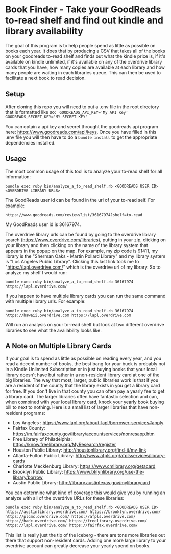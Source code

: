 # Book Finder - Take your GoodReads to-read shelf and find out kindle and library availability
The goal of this program is to help people spend as little as possible on books each year.  It does that by producing a CSV that takes all of the books on your goodreads to-read shelf and finds out what the kindle price is, if it's available on kindle unlimited, if it's available on any of the overdrive library cards that you have, how many copies are available at each library and how many people are waiting in each libraries queue.  This can then be used to facilitate a next book to read decision.

## Setup
After cloning this repo you will need to put a .env file in the root directory that is formatted like so:
`
GOODREADS_API_KEY='My API Key'
GOODREADS_SECRET_KEY='MY SECRET KEY'`

You can optain a api key and secret throught the goodreads api program here: https://www.goodreads.com/api/keys.  Once you have filled in this .env file you will then have to do a 
`bundle install` 
to get the appropriate dependencies installed.

## Usage
The most common usage of this tool is to analyze your to-read shelf for all information:

`bundle exec ruby bin/analyze_a_to_read_shelf.rb <GOODREADS USER ID> <OVERDRIVE LIBRARY URLS>`

The GoodReads user id can be found in the url of your to-read self.  For example:

`https://www.goodreads.com/review/list/36167974?shelf=to-read`

My GoodReads user id is 36167974.  

The overdrive library urls can be found by going to the overdrive library search (https://www.overdrive.com/libraries), putting in your zip, clicking on your library and then clicking on the name of the library system that appears in the popup on the map.  For example, my zip code is 91411, my library is the "Sherman Oaks - Martin Pollard Library" and my library system is "Los Angeles Public Library".  Clicking this last link took me to "https://lapl.overdrive.com/" which is the overdrive url of my library.  So to analyze my shelf I would run:

`bundle exec ruby bin/analyze_a_to_read_shelf.rb 36167974 https://lapl.overdrive.com/`

If you happen to have multiple library cards you can run the same command with multiple library urls.  For example:

`bundle exec ruby bin/analyze_a_to_read_shelf.rb 36167974 https://hawaii.overdrive.com https://lapl.overdrive.com`

Will run an analysis on your to-read shelf but look at two different overdrive libraries to see what the availability looks like.


## A Note on Multiple Library Cards
If your goal is to spend as little as possible on reading every year, and you read a decent number of books, the best bang for your buck is probably not in a Kindle Unlimited Subscription or in just buying books that your local library doesn't have but rather in a non-resident library card at one of the big libraries.  The way that most, larger, public libraries work is that if you are a resident of the county that the library exists in you get a library card for free.  If you don't live in that county you can often pay a yearly fee to get a library card.  The larger libraries often have fantastic selection and can, when combined with your local library card, knock your yearly book buying bill to next to nothing.  Here is a small list of larger libraries that have non-resident programs:
* Los Angeles : https://www.lapl.org/about-lapl/borrower-services#apply
* Fairfax County: https://m.fairfaxcounty.gov/library/accountservices/nonresapp.htm
* Free Library of Philadelphia: https://know.freelibrary.org/MyResearch/register
* Houston Public Library: http://houstonlibrary.org/find-it/my-link
* Atlanta-Fulton Public Library: http://www.afpls.org/afplsservices/library-cards
* Charlotte Mecklenburg Library: https://www.cmlibrary.org/getacard
* Brooklyn Public Library: https://www.bklynlibrary.org/use-the-library/borrow
* Austin Public Library: http://library.austintexas.gov/mylibrarycard

You can determine what kind of coverage this would give you by running an analyze with all of the overdrive URLs for these libraries:

`bundle exec ruby bin/analyze_a_to_read_shelf.rb <GOODREADS USER ID>  https://austinlibrary.overdrive.com/ https://brooklyn.overdrive.com/ https://plcmc.overdrive.com/ https://afpls.overdrive.com/ https://hadc.overdrive.com/ https://freelibrary.overdrive.com/ https://lapl.overdrive.com/ https://fairfax.overdrive.com/`

This list is really just the tip of the iceberg - there are tons more libraries out there that support non-resident cards.  Adding one more large library to your overdrive account can greatly decrease your yearly spend on books.

